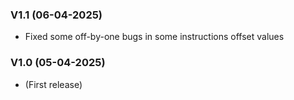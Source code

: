 ### V1.1 (06-04-2025)
- Fixed some off-by-one bugs in some instructions offset values

### V1.0 (05-04-2025)
- (First release)
